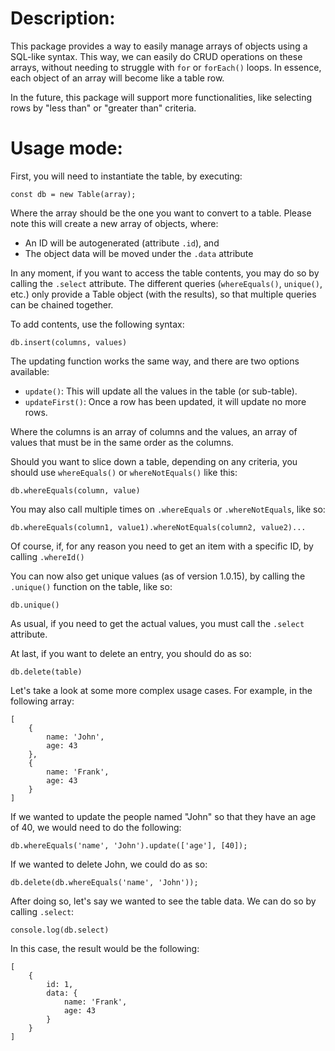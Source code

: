 # Description:

This package provides a way to easily manage arrays of objects using a SQL-like syntax. This way, we can easily do CRUD operations on these arrays, without needing to struggle with `for` or `forEach()` loops. In essence, each object of an array will become like a table row.

In the future, this package will support more functionalities, like selecting rows by "less than" or "greater than" criteria.

# Usage mode:

First, you will need to instantiate the table, by executing:

```{js}
const db = new Table(array);
```

Where the array should be the one you want to convert to a table. Please note this will create a new array of objects, where:

- An ID will be autogenerated (attribute `.id`), and
- The object data will be moved under the `.data` attribute

In any moment, if you want to access the table contents, you may do so by calling the `.select` attribute. The different queries (`whereEquals()`, `unique()`, etc.) only provide a Table object (with the results), so that multiple queries can be chained together.

To add contents, use the following syntax:

```{js}
db.insert(columns, values)
```

The updating function works the same way, and there are two options available:

- `update()`: This will update all the values in the table (or sub-table).
- `updateFirst()`: Once a row has been updated, it will update no more rows.

Where the columns is an array of columns and the values, an array of values that must be in the same order as the columns.

Should you want to slice down a table, depending on any criteria, you should use `whereEquals()` or `whereNotEquals()` like this:

```{js}
db.whereEquals(column, value)
```

You may also call multiple times on `.whereEquals` or `.whereNotEquals`, like so:

```{js}
db.whereEquals(column1, value1).whereNotEquals(column2, value2)...
```

Of course, if, for any reason you need to get an item with a specific ID, by calling `.whereId()`

You can now also get unique values (as of version 1.0.15), by calling the `.unique()` function on the table, like so:

```{js}
db.unique()
```

As usual, if you need to get the actual values, you must call the `.select` attribute.

At last, if you want to delete an entry, you should do as so:

```{js}
db.delete(table)
```

Let's take a look at some more complex usage cases. For example, in the following array:

```{js}
[
    {
        name: 'John',
        age: 43
    },
    {
        name: 'Frank',
        age: 43
    }
]
```

If we wanted to update the people named "John" so that they have an age of 40, we would need to do the following:

```{js}
db.whereEquals('name', 'John').update(['age'], [40]);
```

If we wanted to delete John, we could do as so:

```{js}
db.delete(db.whereEquals('name', 'John'));
```

After doing so, let's say we wanted to see the table data. We can do so by calling `.select`:

```{js}
console.log(db.select)
```

In this case, the result would be the following:

```{js}
[
    {
        id: 1,
        data: {
            name: 'Frank',
            age: 43
        }
    }
]
```
